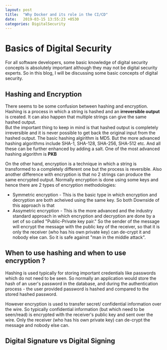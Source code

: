 ```yaml
---
layout: post
title:  "Why Docker and its role in the CI/CD"
date:   2019-03-15 13:55:23 +0530
categories: DigitalSecurity
---
```


# Basics of Digital Security
For all software developers, some basic knowledge of digital security concepts is absolutely important although they may not be digital security experts.
So in this blog, I will be discussing some basic concepts of digital security. 

## Hashing and Encryption 
There seems to be some confusion between hashing and encryption.
Hashing is a process in which a string is hashed and an __irreversible output__ is created. It can also happen that multiple strings can give the same hashed output.  
But the important thing to keep in mind is that hashed output is completely irreversible and it is never possible to get back the original input from the hashed output.
The basic hashing algirithm is MD5. But the more advanced hashing algorithms include SHA-1, SHA-128, SHA-256, SHA-512 etc. And all these can be further enhanced by adding a salt.
One of the most advanced hashing algorithm is __PKB__

On the other hand, encryption is a technique in which a string is transformed to a completely different one but the process is reversible. Also another difference with encryption is that no 2 strings can produce the same encrypted output.
Normally encryption is done using some keys and hence there are 2 types of encryption methodologies:
* Symmetric encryption - This is the basic type in which encryption and decryption are both acheived using the same key. So both  Downside of this approach is that  
* Assymetric encryption - This is the more advanced and the industry standard approach in which encryption and decryption are done by a set of so called "Public-Private key pair."
So the sender of the message will encrypt the message with the public key of the receiver, so that it is only the receiver (who has his own private key) can de-crypt it and nobody else can.
So it is safe against "man in the middle attack".

## When to use hashing and when to use encryption ?
Hashing is used typically for storing important credentials like passwords which do not need to be seen. So normally an application would store the hash of an user's password in the database, 
and during the authentication process - the user provided password is hashed and compared to the stored hashed password.

However encryption is used to transfer secret/ confidential information over the wire. So typically confidential information (but which need to be seen/read) is encrypted with the receiver's public
key and sent over the wire. Only the receiver (who has his own private key) can de-crypt the message and nobody else can.

## Digital Signature vs Digital Signing
